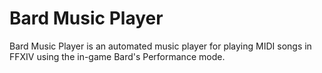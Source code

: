 # Bard Music Player
Bard Music Player is an automated music player for playing MIDI songs in FFXIV using the in-game Bard's Performance mode.
